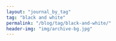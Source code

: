 ```yaml
---
layout: "journal_by_tag"
tag: "black and white"
permalink: "/blog/tag/black-and-white/"
header-img: "img/archive-bg.jpg"
---
```

